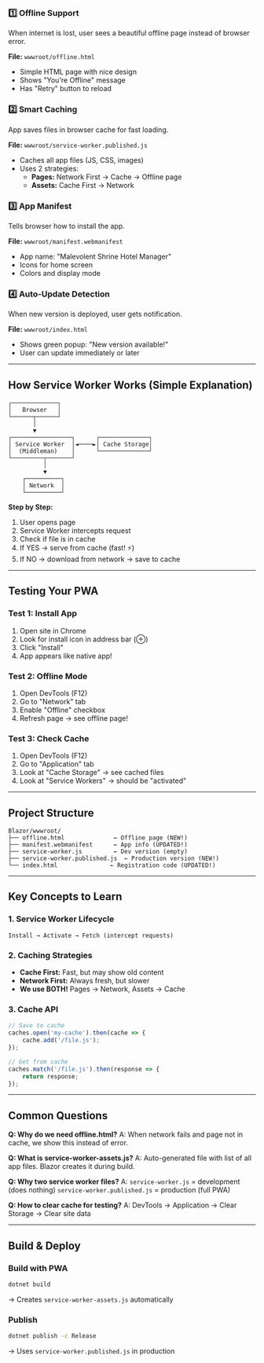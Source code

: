 ﻿

### 1️⃣ **Offline Support** 
When internet is lost, user sees a beautiful offline page instead of browser error.

**File:** `wwwroot/offline.html`
- Simple HTML page with nice design
- Shows "You're Offline" message
- Has "Retry" button to reload

### 2️⃣ **Smart Caching**
App saves files in browser cache for fast loading.

**File:** `wwwroot/service-worker.published.js`
- Caches all app files (JS, CSS, images)
- Uses 2 strategies:
  - **Pages:** Network First → Cache → Offline page
  - **Assets:** Cache First → Network

### 3️⃣ **App Manifest**
Tells browser how to install the app.

**File:** `wwwroot/manifest.webmanifest`
- App name: "Malevolent Shrine Hotel Manager"
- Icons for home screen
- Colors and display mode

### 4️⃣ **Auto-Update Detection**
When new version is deployed, user gets notification.

**File:** `wwwroot/index.html`
- Shows green popup: "New version available!"
- User can update immediately or later

---

## How Service Worker Works (Simple Explanation)

```
┌─────────────┐
│   Browser   │
└──────┬──────┘
       │
       ▼
┌─────────────────┐      ┌──────────────┐
│ Service Worker  │◄────►│ Cache Storage│
│  (Middleman)    │      └──────────────┘
└─────────┬───────┘
          │
          ▼
    ┌──────────┐
    │ Network  │
    └──────────┘
```

**Step by Step:**
1. User opens page
2. Service Worker intercepts request
3. Check if file is in cache
4. If YES → serve from cache (fast! ⚡)
5. If NO → download from network → save to cache

---

## Testing Your PWA

### Test 1: Install App
1. Open site in Chrome
2. Look for install icon in address bar (⊕)
3. Click "Install"
4. App appears like native app!

### Test 2: Offline Mode
1. Open DevTools (F12)
2. Go to "Network" tab
3. Enable "Offline" checkbox
4. Refresh page → see offline page!

### Test 3: Check Cache
1. Open DevTools (F12)
2. Go to "Application" tab
3. Look at "Cache Storage" → see cached files
4. Look at "Service Workers" → should be "activated"

---

## Project Structure

```
Blazor/wwwroot/
├── offline.html              ← Offline page (NEW!)
├── manifest.webmanifest      ← App info (UPDATED!)
├── service-worker.js         ← Dev version (empty)
├── service-worker.published.js  ← Production version (NEW!)
└── index.html               ← Registration code (UPDATED!)
```

---

## Key Concepts to Learn

### 1. Service Worker Lifecycle
```
Install → Activate → Fetch (intercept requests)
```

### 2. Caching Strategies
- **Cache First:** Fast, but may show old content
- **Network First:** Always fresh, but slower
- **We use BOTH!** Pages → Network, Assets → Cache

### 3. Cache API
```javascript
// Save to cache
caches.open('my-cache').then(cache => {
    cache.add('/file.js');
});

// Get from cache
caches.match('/file.js').then(response => {
    return response;
});
```

---

## Common Questions

**Q: Why do we need offline.html?**
A: When network fails and page not in cache, we show this instead of error.

**Q: What is service-worker-assets.js?**
A: Auto-generated file with list of all app files. Blazor creates it during build.

**Q: Why two service worker files?**
A: `service-worker.js` = development (does nothing)
   `service-worker.published.js` = production (full PWA)

**Q: How to clear cache for testing?**
A: DevTools → Application → Clear Storage → Clear site data

---

## Build & Deploy

### Build with PWA
```bash
dotnet build
```
→ Creates `service-worker-assets.js` automatically

### Publish
```bash
dotnet publish -c Release
```
→ Uses `service-worker.published.js` in production

